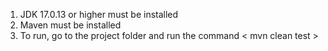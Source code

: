 1. JDK 17.0.13 or higher must be installed 
2. Maven must be installed 
3. To run, go to the project folder and run the command < mvn clean test >
